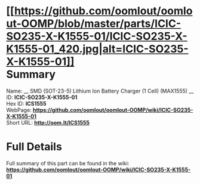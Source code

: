 
[[https://github.com/oomlout/oomlout-OOMP/blob/master/parts/ICIC-SO235-X-K1555-01/ICIC-SO235-X-K1555-01_420.jpg|alt=ICIC-SO235-X-K1555-01]]     
Summary
=================
  
Name: __ SMD (SOT-23-5) Lithium Ion Battery Charger (1 Cell) (MAX1555) __    
ID: __ICIC-SO235-X-K1555-01__   
Hex ID: __ICS1555__   
WebPage: __https://github.com/oomlout/oomlout-OOMP/wiki/ICIC-SO235-X-K1555-01__   
Short URL: __http://oom.lt/ICS1555__   

Full Details
==========================
Full summary of this part can be found in the wiki:   
__https://github.com/oomlout/oomlout-OOMP/wiki/ICIC-SO235-X-K1555-01__    

